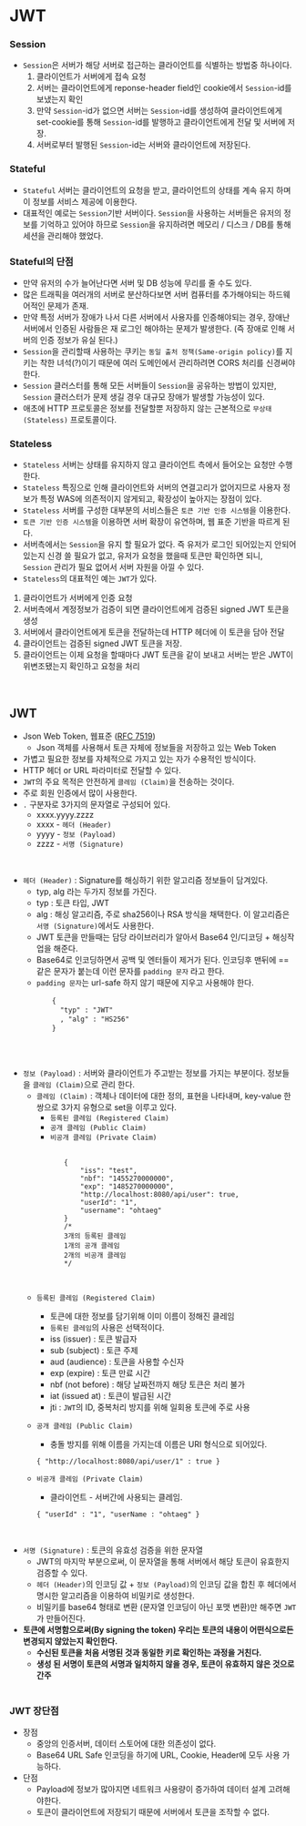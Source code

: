 # JWT

### Session
- `Session`은 서버가 해당 서버로 접근하는 클라이언트를 식별하는 방법중 하나이다.
    1. 클라이언트가 서버에게 접속 요청
    2. 서버는 클라이언트에게 reponse-header field인 cookie에서 `Session`-id를 보냈는지 확인
    3. 만약 `Session`-id가 없으면 서버는 `Session`-id를 생성하여 클라이언트에게 set-cookie를 통해 
    `Session`-id를 발행하고 클라이언트에게 전달 및 서버에 저장.
    4. 서버로부터 발행된 `Session`-id는 서버와 클라이언트에 저장된다.

### Stateful 
- `Stateful` 서버는 클라이언트의 요청을 받고, 클라이언트의 상태를 계속 유지 하며 이 정보를 서비스 제공에 이용한다.
- 대표적인 예로는 `Session`기반 서버이다. `Session`을 사용하는 서버들은 유저의 정보를 기억하고 있어야 하므로
`Session`을 유지하려면 메모리 / 디스크 / DB를 통해 세션을 관리해야 했었다.

### Stateful의 단점
- 만약 유저의 수가 늘어난다면 서버 및 DB 성능에 무리를 줄 수도 있다.
- 많은 트래픽을 여러개의 서버로 분산하다보면 서버 컴퓨터를 추가해야되는 하드웨어적인 문제가 존재.
- 만약 특정 서버가 장애가 나서 다른 서버에서 사용자를 인증해야되는 경우, 장애난 서버에서 인증된 사람들은
재 로그인 해야하는 문제가 발생한다. (즉 장애로 인해 서버의 인증 정보가 유실 된다.)
- `Session`을 관리할때 사용하는 쿠키는 `동일 출처 정책(Same-origin policy)`를 지키는
착한 녀석(?)이기 때문에 여러 도메인에서 관리하려면 CORS 처리를 신경써야 한다.
- `Session` 클러스터를 통해 모든 서버들이 `Session`을 공유하는 방법이 있지만, `Session` 클러스터가 문제 생길 경우
대규모 장애가 발생할 가능성이 있다.
- 애초에 HTTP 프로토콜은 정보를 전달할뿐 저장하지 않는 근본적으로 `무상태(Stateless)` 프로토콜이다.

### Stateless
- `Stateless` 서버는 상태를 유지하지 않고 클라이언트 측에서 들어오는 요청만 수행한다.
- `Stateless` 특징으로 인해 클라이언트와 서버의 연결고리가 없어지므로 사용자 정보가 특정 WAS에 의존적이지 않게되고, 확장성이 높아지는 장점이 있다.
- `Stateless` 서버를 구성한 대부분의 서비스들은 `토큰 기반 인증 시스템`을 이용한다.
- `토큰 기반 인증 시스템`을 이용하면 서버 확장이 유연하며, 웹 표준 기반을 따르게 된다.
- 서버측에서는 `Session`을 유지 할 필요가 없다. 즉 유저가 로그인 되어있는지 안되어있는지 신경 쓸 필요가 없고, 유저가 요청을 했을때 토큰만 확인하면 되니, <br>
`Session` 관리가 필요 없어서 서버 자원을 아낄 수 있다.
- `Stateless`의 대표적인 예는 `JWT`가 있다.
1. 클라이언트가 서버에게 인증 요청
2. 서버측에서 계정정보가 검증이 되면 클라이언트에게 검증된 signed JWT 토큰을 생성
3. 서버에서 클라이언트에게 토큰을 전달하는데 HTTP 헤더에 이 토큰을 담아 전달
4. 클라이언트는 검증된 signed JWT 토큰을 저장.
5. 클라이언트는 이제 요청을 할때마다 JWT 토큰을 같이 보내고 서버는 받은 JWT이 위변조됐는지 확인하고 요청을 처리

<br>

## JWT
- Json Web Token, 웹표준 ([RFC 7519](https://tools.ietf.org/html/rfc7519))
    - Json 객체를 사용해서 토큰 자체에 정보들을 저장하고 있는 Web Token
- 가볍고 필요한 정보를 자체적으로 가지고 있는 자가 수용적인 방식이다.
- HTTP 헤더 or URL 파라미터로 전달할 수 있다.
- `JWT`의 주요 목적은 안전하게 `클레임 (Claim)`을 전송하는 것이다.
- 주로 회원 인증에서 많이 사용한다.
- `.` 구분자로 3가지의 문자열로 구성되어 있다.
    - xxxx.yyyy.zzzz
    - xxxx - `헤더 (Header)`
    - yyyy - `정보 (Payload)`
    - zzzz - `서명 (Signature)`
    
<br>

- `헤더 (Header)` : Signature를 해싱하기 위한 알고리즘 정보들이 담겨있다.
    - typ, alg 라는 두가지 정보를 가진다.
    - typ : 토큰 타입, JWT
    - alg : 해싱 알고리즘, 주로 sha256이나 RSA 방식을 채택한다. 이 알고리즘은 `서명 (Signature)`에서도 사용한다.
    - JWT 토큰을 만들때는 담당 라이브러리가 알아서 Base64 인/디코딩 + 해싱작업을 해준다.
    - Base64로 인코딩하면서 공백 및 엔터들이 제거가 된다. 인코딩후 맨뒤에 == 같은 문자가 붙는데 이런 문자를 `padding 문자` 라고 한다.
    - `padding 문자`는 url-safe 하지 않기 때문에 지우고 사용해야 한다.
    <pre>
        <code>{</code>
        <code>  "typ" : "JWT"</code>
        <code>  , "alg" : "HS256"</code>
        <code>}</code>
    </pre>
       
<br>
 
- `정보 (Payload)` : 서버와 클라이언트가 주고받는 정보를 가지는 부분이다. 정보들을 `클레임 (Claim)`으로 관리 한다.
    - `클레임 (Claim)` : 객체나 데이터에 대한 정의, 표현을 나타내며, key-value 한쌍으로 3가지 유형으로 set을 이루고 있다.
        - `등록된 클레임 (Registered Claim)`
        - `공개 클레임 (Public Claim)`
        - `비공개 클레임 (Private Claim)`
    <pre>
        <code>
            {
                "iss": "test",
                "nbf": "1455270000000",
                "exp": "1485270000000",
                "http://localhost:8080/api/user": true,
                "userId": "1",
                "username": "ohtaeg"
            }
            /*
            3개의 등록된 클레임
            1개의 공개 클레임
            2개의 비공개 클레임
            */
        </code>
    </pre>
    - `등록된 클레임 (Registered Claim)`
        - 토큰에 대한 정보를 담기위해 이미 이름이 정해진 클레임
        - `등록된 클레임`의 사용은 선택적이다.
        - iss (issuer) : 토큰 발급자
        - sub (subject) : 토큰 주제
        - aud (audience) : 토큰을 사용할 수신자
        - exp (expire) : 토큰 만료 시간
        - nbf (not before) : 해당 날짜전까지 해당 토큰은 처리 불가
        - iat (issued at) : 토큰이 발급된 시간
        - jti : `JWT`의 ID, 중복처리 방지를 위해 일회용 토큰에 주로 사용
        
    - `공개 클레임 (Public Claim)`
        - 충돌 방지를 위해 이름을 가지는데 이름은 URI 형식으로 되어있다.
        <pre><code>{ "http://localhost:8080/api/user/1" : true }</code></pre> 
    
    - `비공개 클레임 (Private Claim)`
        - 클라이언트 - 서버간에 사용되는 클레임.
        <pre><code>{ "userId" : "1", "userName : "ohtaeg" }</code></pre>
          
<br>
  
- `서명 (Signature)` : 토큰의 유효성 검증을 위한 문자열
    - JWT의 마지막 부분으로써, 이 문자열을 통해 서버에서 해당 토큰이 유효한지 검증할 수 있다.
    - `헤더 (Header)`의 인코딩 값 + `정보 (Payload)`의 인코딩 값을 합친 후 헤더에서 명시한 알고리즘을 이용하여 비밀키로 생성한다.
    - 비밀키를 base64 형태로 변환 (문자열 인코딩이 아닌 포맷 변환)만 해주면 `JWT`가 만들어진다.
- **토큰에 서명함으로써(By signing the token) 우리는 토큰의 내용이 어떤식으로든 변경되지 않았는지 확인한다.**
    - **수신된 토큰을 처음 서명된 것과 동일한 키로 확인하는 과정을 거친다.**
    - **생성 된 서명이 토큰의 서명과 일치하지 않을 경우, 토큰이 유효하지 않은 것으로 간주**
      <br>
      <br>

### JWT 장단점
- 장점
    - 중앙의 인증서버, 데이터 스토어에 대한 의존성이 없다.
    - Base64 URL Safe 인코딩을 하기에 URL, Cookie, Header에 모두 사용 가능하다.
- 단점
    - Payload에 정보가 많아지면 네트워크 사용량이 증가하여 데이터 설계 고려해야한다.
    - 토큰이 클라이언트에 저장되기 때문에 서버에서 토큰을 조작할 수 없다.


